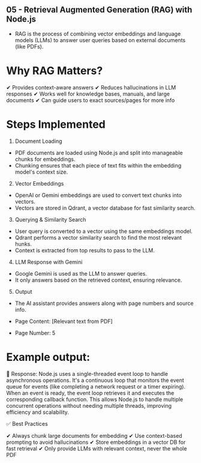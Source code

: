 ## 05 - Retrieval Augmented Generation (RAG) with Node.js

- RAG is the process of combining vector embeddings and language models (LLMs) to answer user queries based on external documents (like PDFs).

# Why RAG Matters?

✔ Provides context-aware answers
✔ Reduces hallucinations in LLM responses
✔ Works well for knowledge bases, manuals, and large documents
✔ Can guide users to exact sources/pages for more info

# Steps Implemented

1. Document Loading

- PDF documents are loaded using Node.js and split into manageable chunks for embeddings.
- Chunking ensures that each piece of text fits within the embedding model's context size.

2. Vector Embeddings

- OpenAI or Gemini embeddings are used to convert text chunks into vectors.
- Vectors are stored in Qdrant, a vector database for fast similarity search.

3. Querying & Similarity Search

- User query is converted to a vector using the same embeddings model.
- Qdrant performs a vector similarity search to find the most relevant hunks.
- Context is extracted from top results to pass to the LLM.

4. LLM Response with Gemini

- Google Gemini is used as the LLM to answer queries.
- It only answers based on the retrieved context, ensuring relevance.

5. Output

- The AI assistant provides answers along with page numbers and source info.

- Page Content: [Relevant text from PDF]
- Page Number: 5

# Example output:

🤖 Response: Node.js uses a single-threaded event loop to handle asynchronous operations. It's a continuous loop that monitors the event queue for events (like completing a network request or a timer expiring). When an event is ready, the event loop retrieves it and executes the corresponding callback function. This allows Node.js to handle multiple concurrent operations without needing multiple threads, improving efficiency and scalability.

✅ Best Practices

✔ Always chunk large documents for embedding
✔ Use context-based prompting to avoid hallucinations
✔ Store embeddings in a vector DB for fast retrieval
✔ Only provide LLMs with relevant context, never the whole PDF
